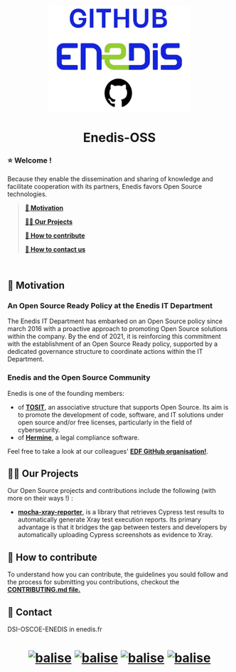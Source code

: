 <h1 align="center">
<br>
<img src="https://github.com/Enedis-OSS/.github/blob/main/profile/Images%20ReadMe/enedislogo.png" align="center"
     alt="Enedis-OSS" width="320" height="240">
</h1>
<h1 align="center">Enedis-OSS</h1>



### ⭐ Welcome !
Because they enable the dissemination and sharing of knowledge and facilitate cooperation with its partners, Enedis favors Open Source technologies.

>  **[🎯 Motivation](#Motivation)**
> 
>  **[👊🏻 Our Projects](#Ourproject)**
> 
>  **[🤲 How to contribute](#Howtocontribute)**
> 
>  **[📧 How to contact us](#Contact)**

<br>

## 🎯 Motivation  <a id="Motivation"></a>
### An Open Source Ready Policy at the Enedis IT Department
The Enedis IT Department has embarked on an Open Source policy since march 2016 with a proactive approach to promoting Open Source solutions within the company. By the end of 2021, it is reinforcing this commitment with the establishment of an Open Source Ready policy, supported by a dedicated governance structure to coordinate actions within the IT Department.

### Enedis and the Open Source Community
Enedis is one of the founding members:
    
- of [**TOSIT**](https://tosit.fr/), an associative structure that supports Open Source. Its aim is to promote the development of code, software, and IT solutions under open source and/or free licenses, particularly in the field of cybersecurity.  
- of [**Hermine**](https://gitlab.com/hermine-project/hermine), a legal compliance software.

Feel free to take a look at our colleagues' [**EDF GitHub organisation!**](https://github.com/groupe-edf). 

## 👊🏻 Our Projects  <a id="Ourproject"></a>
Our Open Source projects and contributions include the following (with more on their ways !) :

- [**mocha-xray-reporter**](https://github.com/Enedis-OSS/mocha-xray-reporter), is a library that retrieves Cypress test results to automatically generate Xray test execution reports. Its primary advantage is that it bridges the gap between testers and developers by automatically uploading Cypress screenshots as evidence to Xray.

## 🤲 How to contribute <a id="Howtocontribute"></a>

To understand how you can contribute, the guidelines you sould follow and the process for submitting you contributions, checkout the [**CONTRIBUTING.md file.**](https://github.com/Enedis-OSS/.github/blob/main/profile/CONTRIBUTING.md)

## 📧 Contact <a id="Contact"></a>
DSI-OSCOE-ENEDIS in enedis.fr

<h1 align="center">
     
[![balise](https://img.shields.io/badge/Facebook-1877F2?style=for-the-badge&logo=facebook&logoColor=white)](https://www.facebook.com/Enedis.officiel/)
[![balise](https://img.shields.io/badge/Instagram-E4405F?style=for-the-badge&logo=instagram&logoColor=white)](https://www.instagram.com/enedis.officiel/)
[![balise](https://img.shields.io/badge/LinkedIn-0077B5?style=for-the-badge&logo=linkedin&logoColor=white)](https://www.linkedin.com/company/enedis)
[![balise](https://img.shields.io/badge/YouTube-FF0000?style=for-the-badge&logo=youtube&logoColor=white)](https://www.youtube.com/@EnedisOfficiel)
</h1>
